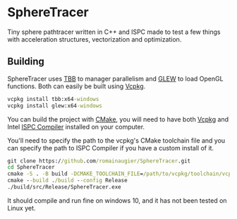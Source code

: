 # SphereTracer
Tiny sphere pathtracer written in C++ and ISPC made to test a few things with acceleration structures, vectorization and optimization.

## Building

SphereTracer uses [TBB](https://github.com/oneapi-src/oneTBB) to manager parallelism and [GLEW](http://glew.sourceforge.net/) to load OpenGL functions. Both can easily be built
using [Vcpkg](https://github.com/microsoft/vcpkg).
```bat
vcpkg install tbb:x64-windows
vcpkg install glew:x64-windows
```
You can build the project with [CMake](https://cmake.org/), you will need to have both [Vcpkg](https://github.com/microsoft/vcpkg) and Intel 
[ISPC Compiler](https://ispc.github.io/ispc.html) installed on your computer.

You'll need to specify the path to the vcpkg's CMake toolchain file and you can specify the path to ISPC Compiler if you have a custom install of it.

```bat
git clone https://github.com/romainaugier/SphereTracer.git
cd SphereTracer
cmake -S . -B build -DCMAKE_TOOLCHAIN_FILE=/path/to/vcpkg/toolchain/vcpkg.cmake -DISPC_EXECUTABLE=/path/to/ispc.exe
cmake --build ./build --config Release
./build/src/Release/SphereTracer.exe
```

It should compile and run fine on windows 10, and it has not been tested on Linux yet.

